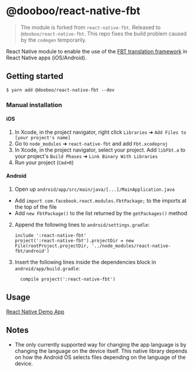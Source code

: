 # @dooboo/react-native-fbt

> The module is forked from `react-native-fbt`. Released to `@dooboo/react-native-fbt`. This repo fixes the build problem caused by the `codegen` temporarily.

React Native module to enable the use of the [FBT translation framework](https://facebook.github.io/fbt/) in React Native apps (iOS/Android).

## Getting started

`$ yarn add @dooboo/react-native-fbt --dev`

### Manual installation

#### iOS

1. In Xcode, in the project navigator, right click `Libraries` ➜ `Add Files to [your project's name]`
2. Go to `node_modules` ➜ `react-native-fbt` and add `Fbt.xcodeproj`
3. In Xcode, in the project navigator, select your project. Add `libFbt.a` to your project's `Build Phases` ➜ `Link Binary With Libraries`
4. Run your project (`Cmd+R`)

#### Android

1. Open up `android/app/src/main/java/[...]/MainApplication.java`

- Add `import com.facebook.react.modules.FbtPackage;` to the imports at the top of the file
- Add `new FbtPackage()` to the list returned by the `getPackages()` method

2. Append the following lines to `android/settings.gradle`:
   ```
   include ':react-native-fbt'
   project(':react-native-fbt').projectDir = new File(rootProject.projectDir, '../node_modules/react-native-fbt/android')
   ```
3. Insert the following lines inside the dependencies block in `android/app/build.gradle`:
   ```
     compile project(':react-native-fbt')
   ```

## Usage

[React Native Demo App](https://github.com/facebook/fbt/tree/rn-demo-app)

## Notes

- The only currently supported way for changing the app language is by changing the language on the device itself. This native library depends on how the Android OS selects files depending on the language of the device.
